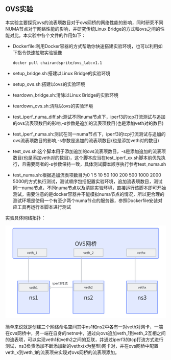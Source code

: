 ## OVS实验

本实验主要探究ovs的流表项数目对于ovs网桥的网络性能的影响，同时研究不同NUMA节点对于网络性能的影响，并研究传统Linux Bridge的方式和ovs之间的性能对比。本实验中各个文件的作用如下：

* Dockerfile:利用Docker容器的方式帮助你快速搭建实验环境，也可以利用如下指令快速拉取实验镜像

  ```bash
  docker pull chairandsprite/ovs_lab:v1.1
  ```
* setup_bridge.sh:搭建以Linux Bridge的实验环境
* setup_ovs.sh:搭建以ovs的实验环境
* teardown_bridge.sh:清除以Linux Bridge的实验环境
* teardown_ovs.sh:清除以ovs的实验环境
* test_iperf_numa_diff.sh:测试不同numa节点下，iperf3的tcp打流测试与追加的ovs流表项数目的影响,-s参数是追加的流表项数目(也是添加veth对的数目)
* test_iperf_numa.sh:测试在同一numa节点下，iperf3的tcp打流测试与追加的ovs流表项数目的影响,-s参数是追加的流表项数目(也是添加veth对的数目)
* test_ovs.sh:这个脚本用于添加追加的ovs流表项数目，-s是添加追加的流表项数目(也是添加veth对的数目)，这个脚本应当在test_iperf_xx.sh脚本前优先执行，且需要两者的-s参数保持一致，具体测试脚本顺序执行参考test_numa.sh
* test_numa.sh:根据追加流表项数目为0 1 5 10 50 100 200 500 1000 2000 5000的方式执行测试，测试顺序包括配置实验环境，追加流表项数目，测试同一numa节点，不同numa节点以及清除实验环境，直接运行该脚本即可开始测试，需要注意的是docker容器并不能模拟numa节点的情况，所以更合理的测试环境是使用一个有至少两个numa节点的服务器，参照Dockerfile安装对应工具再运行本脚本进行测试

实验具体网络拓扑：

![1722219881988](image/README/1722219881988.png)

简单来说就是创建三个网络命名空间其中ns1和ns2中各有一对veth对网卡，一端在ovs网桥中，另一端在自身的netns中，通过向ovs追加veth_1到veth_2互相之间的流表项，可以实现veth1和veth2之间的互联，并通过iperf3的tcp打流方式进行测试，ns3负责添加不断添加新的vethx(x为整型)网卡对，并在ovs网桥中配置veth_x到veth_1的流表项来实现对ovs网桥的流表项添加。
